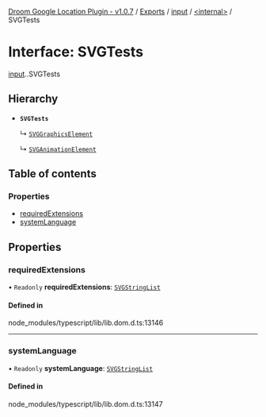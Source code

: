 [Droom Google Location Plugin - v1.0.7](../README.md) / [Exports](../modules.md) / [input](../modules/input.md) / [<internal\>](../modules/input._internal_.md) / SVGTests

# Interface: SVGTests

[input](../modules/input.md).[<internal>](../modules/input._internal_.md).SVGTests

## Hierarchy

- **`SVGTests`**

  ↳ [`SVGGraphicsElement`](input._internal_.SVGGraphicsElement.md)

  ↳ [`SVGAnimationElement`](input._internal_.SVGAnimationElement.md)

## Table of contents

### Properties

- [requiredExtensions](input._internal_.SVGTests.md#requiredextensions)
- [systemLanguage](input._internal_.SVGTests.md#systemlanguage)

## Properties

### requiredExtensions

• `Readonly` **requiredExtensions**: [`SVGStringList`](../modules/input._internal_.md#svgstringlist)

#### Defined in

node_modules/typescript/lib/lib.dom.d.ts:13146

___

### systemLanguage

• `Readonly` **systemLanguage**: [`SVGStringList`](../modules/input._internal_.md#svgstringlist)

#### Defined in

node_modules/typescript/lib/lib.dom.d.ts:13147
